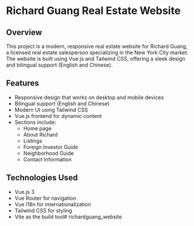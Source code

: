 # Richard Guang Real Estate Website

## Overview

This project is a modern, responsive real estate website for Richard Guang, a licensed real estate salesperson specializing in the New York City market. The website is built using Vue.js and Tailwind CSS, offering a sleek design and bilingual support (English and Chinese).

## Features

- Responsive design that works on desktop and mobile devices
- Bilingual support (English and Chinese)
- Modern UI using Tailwind CSS
- Vue.js frontend for dynamic content
- Sections include:
  - Home page
  - About Richard
  - Listings
  - Foreign Investor Guide
  - Neighborhood Guide
  - Contact Information

## Technologies Used

- Vue.js 3
- Vue Router for navigation
- Vue I18n for internationalization
- Tailwind CSS for styling
- Vite as the build tool# richardguang_website
